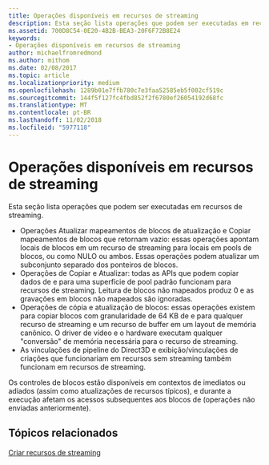 ```yaml
---
title: Operações disponíveis em recursos de streaming
description: Esta seção lista operações que podem ser executadas em recursos de streaming.
ms.assetid: 700D8C54-0E20-4B2B-BEA3-20F6F72B8E24
keywords:
- Operações disponíveis em recursos de streaming
author: michaelfromredmond
ms.author: mithom
ms.date: 02/08/2017
ms.topic: article
ms.localizationpriority: medium
ms.openlocfilehash: 1289b01e7ffb780c7e3faa52585eb5f002cf519c
ms.sourcegitcommit: 144f5f127fc4fbd852f2f6780ef26054192d68fc
ms.translationtype: MT
ms.contentlocale: pt-BR
ms.lasthandoff: 11/02/2018
ms.locfileid: "5977118"
---
```

# <a name="operations-available-on-streaming-resources"></a>Operações disponíveis em recursos de streaming


Esta seção lista operações que podem ser executadas em recursos de streaming.

-   Operações Atualizar mapeamentos de blocos de atualização e Copiar mapeamentos de blocos que retornam vazio: essas operações apontam locais de blocos em um recurso de streaming para locais em pools de blocos, ou como NULO ou ambos. Essas operações podem atualizar um subconjunto separado dos ponteiros de blocos.
-   Operações de Copiar e Atualizar: todas as APIs que podem copiar dados de e para uma superfície de pool padrão funcionam para recursos de streaming. Leitura de blocos não mapeados produz 0 e as gravações em blocos não mapeados são ignoradas.
-   Operações de cópia e atualização de blocos: essas operações existem para copiar blocos com granularidade de 64 KB de e para qualquer recurso de streaming e um recurso de buffer em um layout de memória canônico. O driver de vídeo e o hardware executam qualquer "conversão" de memória necessária para o recurso de streaming.
-   As vinculações de pipeline do Direct3D e exibição/vinculações de criações que funcionariam em recursos sem streaming também funcionam em recursos de streaming.

Os controles de blocos estão disponíveis em contextos de imediatos ou adiados (assim como atualizações de recursos típicos), e durante a execução afetam os acessos subsequentes aos blocos de (operações não enviadas anteriormente).

## <a name="span-idrelated-topicsspanrelated-topics"></a><span id="related-topics"></span>Tópicos relacionados


[Criar recursos de streaming](creating-streaming-resources.md)

 

 




